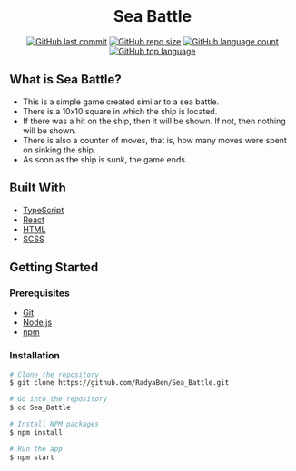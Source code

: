 <div align="center">
  <br>
  <h1>Sea Battle</h1>
</div>

<div align="center">

  <a href="">![GitHub last commit](https://img.shields.io/github/last-commit/RadyaBen/Sea_Battle?style=plastic)</a>
  <a href="">![GitHub repo size](https://img.shields.io/github/repo-size/RadyaBen/Sea_Battle?style=plastic)</a>
  <a href="">![GitHub language count](https://img.shields.io/github/languages/count/RadyaBen/Sea_Battle?style=plastic)</a>
  <a href="">![GitHub top language](https://img.shields.io/github/languages/top/RadyaBen/Sea_Battle?style=plastic)</a>

</div>

## What is Sea Battle?

* This is a simple game created similar to a sea battle. 
* There is a 10x10 square in which the ship is located.  
* If there was a hit on the ship, then it will be shown. If not, then nothing will be shown.
* There is also a counter of moves, that is, how many moves were spent on sinking the ship.
* As soon as the ship is sunk, the game ends. 

## Built With

* [TypeScript](https://www.typescriptlang.org/)
* [React](https://reactjs.org/) 
* [HTML](https://developer.mozilla.org/en-US/docs/Web/HTML) 
* [SCSS](https://sass-lang.com/) 

## Getting Started

### Prerequisites

* [Git](https://git-scm.com)
* [Node.js](https://nodejs.org/en/download/)
* [npm](http://npmjs.com)

### Installation

```sh
# Clone the repository
$ git clone https://github.com/RadyaBen/Sea_Battle.git

# Go into the repository 
$ cd Sea_Battle

# Install NPM packages
$ npm install

# Run the app 
$ npm start
```